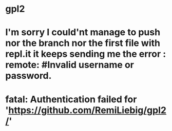 # gpl2
# I'm sorry I could'nt manage to push nor the branch nor the first file with repl.it it keeps sending me the error : remote: #Invalid username or password.
# fatal: Authentication failed for 'https://github.com/RemiLiebig/gpl2/'
